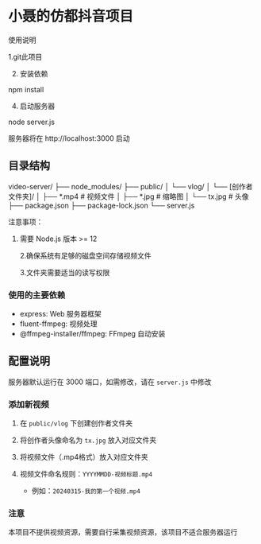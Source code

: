 # 小聂的仿都抖音项目



使用说明

  1.git此项目

2. 安装依赖

npm install

4. 启动服务器

node server.js

服务器将在 http://localhost:3000 启动

## 目录结构

video-server/
├── node_modules/
├── public/
│   └── vlog/
│       └── [创作者文件夹]/
│           ├── *.mp4    # 视频文件
│           ├── *.jpg    # 缩略图
│           └── tx.jpg   # 头像
├── package.json
├── package-lock.json
└── server.js

注意事项：

1. 需要 Node.js 版本 >= 12

   2.确保系统有足够的磁盘空间存储视频文件

   3.文件夹需要适当的读写权限

### 使用的主要依赖

- express: Web 服务器框架
- fluent-ffmpeg: 视频处理
- @ffmpeg-installer/ffmpeg: FFmpeg 自动安装

## 配置说明

服务器默认运行在 3000 端口，如需修改，请在 `server.js` 中修改

### 添加新视频

1. 在 `public/vlog` 下创建创作者文件夹

2. 将创作者头像命名为 `tx.jpg` 放入对应文件夹

3. 将视频文件（.mp4格式）放入对应文件夹

4. 视频文件命名规则：`YYYYMMDD-视频标题.mp4`
   - 例如：`20240315-我的第一个视频.mp4`
### 注意

本项目不提供视频资源，需要自行采集视频资源，该项目不适合服务器运行